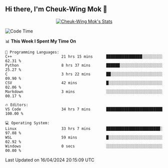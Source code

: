 ## Hi there, I'm Cheuk-Wing Mok 👋

<!--
**mozro0327/mozro0327** is a ✨ _special_ ✨ repository because its `README.md` (this file) appears on your GitHub profile.

Here are some ideas to get you started:

- 🔭 I’m currently working on ...
- 🌱 I’m currently learning ...
- 👯 I’m looking to collaborate on ...
- 🤔 I’m looking for help with ...
- 💬 Ask me about ...
- 📫 How to reach me: ...
- 😄 Pronouns: ...
- ⚡ Fun fact: ...
-->

<p align="center">
  <a href="https://github.com/mozro0327" class="rich-diff-level-one">
    <img src="https://github-readme-stats.vercel.app/api?username=mozro0327&title_color=333&text_color=777" alt="Cheuk-Wing Mok's Stats" >
    <!-- &hide=issues
    <img src="https://github-readme-stats.vercel.app/api?username=mozro0327&hide=issues&title_color=333&text_color=777" alt="Cheuk-Wing Mok's Stats" >
    -->
  </a>
</p>

<!--START_SECTION:waka-->
![Code Time](http://img.shields.io/badge/Code%20Time-2%2C506%20hrs%201%20min-blue)

📊 **This Week I Spent My Time On** 

```text
💬 Programming Languages: 
C++                      21 hrs 15 mins      ████████████████░░░░░░░░░   62.31 % 
Python                   8 hrs 37 mins       ██████░░░░░░░░░░░░░░░░░░░   25.27 % 
C                        3 hrs 22 mins       ██░░░░░░░░░░░░░░░░░░░░░░░   09.90 % 
CSV                      42 mins             █░░░░░░░░░░░░░░░░░░░░░░░░   02.06 % 
Markdown                 3 mins              ░░░░░░░░░░░░░░░░░░░░░░░░░   00.17 % 

🔥 Editors: 
VS Code                  34 hrs 7 mins       █████████████████████████   100.00 % 

💻 Operating System: 
Linux                    33 hrs 7 mins       ████████████████████████░   97.08 % 
WSL                      59 mins             █░░░░░░░░░░░░░░░░░░░░░░░░   02.92 % 
Windows                  0 secs              ░░░░░░░░░░░░░░░░░░░░░░░░░   00.00 % 
```


 Last Updated on 16/04/2024 20:15:09 UTC
<!--END_SECTION:waka-->
